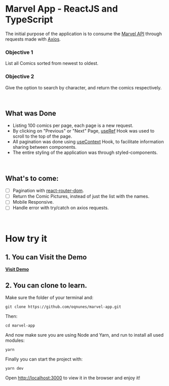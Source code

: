 # Marvel App - ReactJS and TypeScript

The initial purpose of the application is to consume the [Marvel API](https://developer.marvel.com/) through requests made with [Axios](https://github.com/axios/axios).

### Objective 1
List all Comics sorted from newest to oldest.
### Objective 2
Give the option to search by character, and return the comics respectively.

<br />

## What was Done

 - Listing 100 comics per page, each page is a new request.
 - By clicking on "Previous" or "Next" Page, [useRef](https://reactjs.org/docs/refs-and-the-dom.html) Hook was used to scroll to the top of the page.
 - All pagination was done using [useContext](https://reactjs.org/docs/hooks-reference.html#usecontext) Hook, to facilitate information sharing between components.
 - The entire styling of the application was through styled-components.

<br /> 

## What's to come:
 - [ ] Pagination with [react-router-dom](https://reactrouter.com/web/guides/quick-start).
 - [ ] Return the Comic Pictures, instead of just the list with the names.
 - [ ] Mobile Responsive.
 - [ ] Handle error with try/catch on axios requests.

<br />

# How try it

## 1. You can Visit the Demo

[**Visit Demo**](oqnunes-marvel-app.netlify.app)

## 2. You can clone to learn.

Make sure the folder of your terminal and:

    git clone https://github.com/oqnunes/marvel-app.git

Then:

    cd marvel-app

And now make sure you are using Node and Yarn, and run to install all used modules:

    yarn

Finally you can start the project with:

    yarn dev

Open [http://localhost:3000](http://localhost:3000/) to view it in the browser and enjoy it!